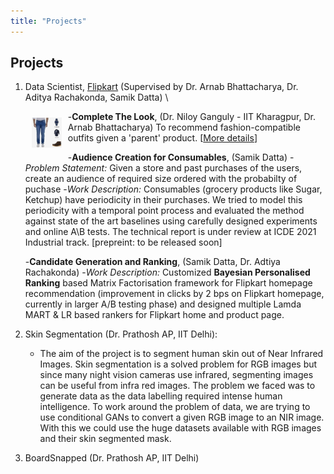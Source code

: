 ```yaml
---
title: "Projects"
---
```

<head>
  <!-- Global site tag (gtag.js) - Google Analytics -->
<script async src="https://www.googletagmanager.com/gtag/js?id=G-2QHSF0Q5FG"></script>
<script>
  window.dataLayer = window.dataLayer || [];
  function gtag(){dataLayer.push(arguments);}
  gtag('js', new Date());

  gtag('config', 'G-2QHSF0Q5FG');
</script>
</head>

## Projects

1. Data Scientist, [Flipkart](https://www.flipkart.com/) (Supervised by Dr. Arnab Bhattacharya, Dr. Aditya Rachakonda, Samik Datta) \

	<img style="float:left;padding:10px;"
src="./ctl_example.jpeg" alt="CTL Example" width="10%">
	-**Complete The Look**,	(Dr. Niloy Ganguly - IIT Kharagpur, Dr. Arnab Bhattacharya) 
		To recommend fashion-compatible outfits given a 'parent' product.  \[[More details](CTL.md)\]
		
		
	-**Audience Creation for Consumables**,	(Samik Datta)
		-*Problem Statement:* Given a store and past purchases of the users, create an audience of required size ordered with the probabilty of puchase
		-*Work Description:* Consumables (grocery products like Sugar, Ketchup) have periodicity in their purchases. We tried to model this periodicity with a temporal point process and evaluated the method against state of the art baselines using carefully designed experiments and online A\B tests. The technical report is under review at ICDE 2021 Industrial track. [prepreint: to be released soon]
		
	-**Candidate Generation and Ranking**, (Samik Datta, Dr. Adtiya Rachakonda)
		-*Work Description:* Customized **Bayesian Personalised Ranking** based Matrix Factorisation framework for Flipkart homepage recommendation (improvement in clicks by 2 bps on Flipkart homepage, currently in larger A/B testing phase) and designed multiple Lamda MART & LR based rankers for Flipkart home and product page.
	

1. Skin Segmentation (Dr. Prathosh AP, IIT Delhi):
	- The aim of the project is to segment human skin out of Near Infrared Images. Skin segmentation is a solved problem for RGB images but since many night vision cameras use infrared, segmenting images can be useful from infra red images. The problem we faced was to generate data as the data labelling required intense human intelligence. 
	To work around the problem of data, we are trying to use conditional GANs to convert a given RGB image to an NIR image. With this we could use the huge datasets available with RGB images and their skin segmented mask.

2. BoardSnapped (Dr. Prathosh AP, IIT Delhi)


